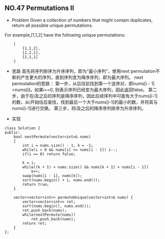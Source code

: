 ## NO.47 Permutations II
- Problem
Given a collection of numbers that might contain duplicates, return all possible unique permutations.

For example,[1,1,2] have the following unique permutations:
```
	[
		[1,1,2],
		[1,2,1],
		[2,1,1]
	]
```

- 思路
首先将序列排序为升序序列，即为“最小序列”，使用next permutation不断的产生更大的序列，直到序列变为降序序列，即为最大序列。
next permutation的思路：
第一步，从后往前找到第一个逆序对，即nums[i - 1]\<nums\[i\]。如果i==0, 则表示序列已经变为最大序列，因此返回false。
第二步，由于在i及之后的序列是降序序列，因此后续序列中可能有大于nums[i-1]的数，从i开始往后查找，找到最后一个大于nums[i-1]的最小的数，并将其与nums[i-1]进行交换。
第三步，将i及之后的降序序列排序为升序序列。

- 实现
```
class Solution {
public:
    bool nextPermute(vector<int>& nums)
    {
        int i = nums.size() - 1, k = -1;
        while(i > 0 && nums[i] <= nums[i - 1]) i--;
        if(i == 0) return false;
        
        k = i;
        while((k + 1) < nums.size() && nums[k + 1] > nums[i - 1])
            k++;
        swap(nums[i - 1], nums[k]);
        sort(nums.begin() + i, nums.end());
        return true;
    }
    
    vector<vector<int>> permuteUnique(vector<int>& nums) {
        vector<vector<int>> ret;
        sort(nums.begin(), nums.end());
        ret.push_back(nums);
        while(nextPermute(nums))
            ret.push_back(nums);
        return ret;
    }
};
``` 
